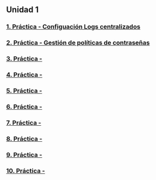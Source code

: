 <!--
**danpermor/danpermor** is a ✨ _special_ ✨ repository because its `README.md` (this file) appears on your GitHub profile.

Here are some ideas to get you started:

- 🔭 I’m currently working on ...
- 🌱 I’m currently learning ...
- 👯 I’m looking to collaborate on ...
- 🤔 I’m looking for help with ...
- 💬 Ask me about ...
- 📫 How to reach me: ...
- 😄 Pronouns: ...
- ⚡ Fun fact: ...
-->
## Unidad 1
### [1. Práctica - Configuación Logs centralizados](practica1.md)
### [2. Práctica - Gestión de políticas de contraseñas](practica2.md)
### [3. Práctica - ](practica3.md)
### [4. Práctica - ](practica4.md)
### [5. Práctica - ](practica5.md)
### [6. Práctica - ](practica6.md)
### [7. Práctica - ](practica7.md)
### [8. Práctica - ](practica8.md)
### [9. Práctica - ](practica9.md)
### [10. Práctica - ](practica10.md)
